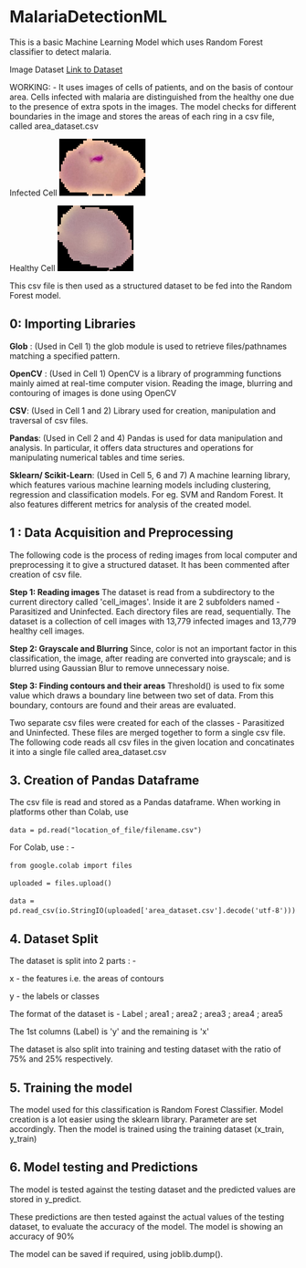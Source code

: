 # MalariaDetectionML
This is a basic Machine Learning Model which uses Random Forest classifier to detect malaria.

Image Dataset
[Link to Dataset](https://drive.google.com/file/d/1lxVOmIyjpL0JITOA-06YSI_NMFIH3auz/view)

WORKING: -
It uses images of cells of patients, and on the basis of contour area. Cells infected with malaria are distinguished from the healthy one due to the presence of extra spots in the images. The model checks for different boundaries in the image and stores the areas of each ring in a csv file, called area_dataset.csv

Infected Cell
![Infected Cell](/cell_images/Parasitized/C33P1thinF_IMG_20150619_120645a_cell_216.png)

Healthy Cell
![Healthy Cell](/cell_images/Uninfected/C1_thinF_IMG_20150604_104722_cell_115.png)

This csv file is then used as a structured dataset to be fed into the Random Forest model.

## 0: Importing Libraries
**Glob** : (Used in Cell 1) the glob module is used to retrieve files/pathnames matching a specified pattern.

**OpenCV** : (Used in Cell 1) OpenCV is a library of programming functions mainly aimed at real-time computer vision. Reading the image, blurring and contouring of images is done using OpenCV

**CSV**: (Used in Cell 1 and 2) Library used for creation, manipulation and traversal of csv files.

**Pandas**: (Used in Cell 2 and 4) Pandas is used for data manipulation and analysis. In particular, it offers data structures and operations for manipulating numerical tables and time series.

**Sklearn/ Scikit-Learn**: (Used in Cell 5, 6 and 7) A machine learning library, which features various machine learning models including clustering, regression and classification models. For eg. SVM and Random Forest. It also features different metrics for analysis of the created model.

## 1 : Data Acquisition and Preprocessing
The following code is the process of reding images from local computer and preprocessing it to give a structured dataset. It has been commented after creation of csv file.

**Step 1: Reading images**
The dataset is read from a subdirectory to the current directory called 'cell_images'. Inside it are 2 subfolders named - Parasitized and Uninfected. Each directory files are read, sequentially. The dataset is a collection of cell images with 13,779 infected images and 13,779 healthy cell images.

**Step 2: Grayscale and Blurring**
Since, color is not an important factor in this classification, the image, after reading are converted into grayscale; and is blurred using Gaussian Blur to remove unnecessary noise.

**Step 3: Finding contours and their areas**
Threshold() is used to fix some value which draws a boundary line between two set of data. From this boundary, contours are found and their areas are evaluated.

Two separate csv files were created for each of the classes - Parasitized and Uninfected. These files are merged together to form a single csv file.
The following code reads all csv files in the given location and concatinates it into a single file called area_dataset.csv

## 3. Creation of Pandas Dataframe
The csv file is read and stored as a Pandas dataframe. When working in platforms other than Colab, use

`data = pd.read("location_of_file/filename.csv")`

For Colab, use : - 

`from google.colab import files`

`uploaded = files.upload()`

`data = pd.read_csv(io.StringIO(uploaded['area_dataset.csv'].decode('utf-8')))`

## 4. Dataset Split
The dataset is split into 2 parts : -

x - the features i.e. the areas of contours

y - the labels or classes

The format of the dataset is - Label ; area1 ; area2 ; area3 ; area4 ; area5

The 1st columns (Label) is 'y' and the remaining is 'x'

The dataset is also split into training and testing dataset with the ratio of 75% and 25% respectively.

## 5. Training the model
The model used for this classification is Random Forest Classifier. Model creation is a lot easier using the sklearn library. Parameter are set accordingly. Then the model is trained using the training dataset (x_train, y_train)

## 6. Model testing and Predictions
The model is tested against the testing dataset and the predicted values are stored in y_predict.

These predictions are then tested against the actual values of the testing dataset, to evaluate the accuracy of the model. The model is showing an accuracy of 90%

The model can be saved if required, using joblib.dump().
